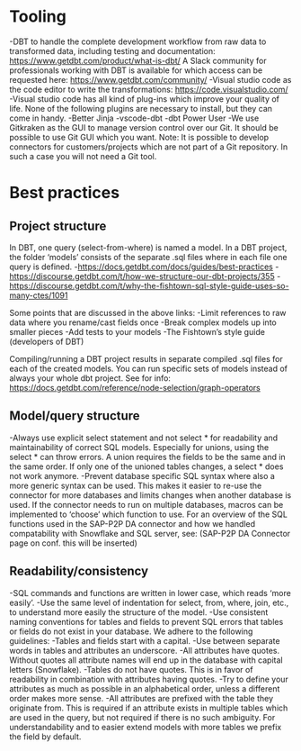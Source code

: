 # Tooling
-DBT to handle the complete development workflow from raw data to transformed data, including testing and documentation: 
https://www.getdbt.com/product/what-is-dbt/
A Slack community for professionals working with DBT is available for which access can be requested here:
https://www.getdbt.com/community/
-Visual studio code as the code editor to write the transformations: https://code.visualstudio.com/ 
	-Visual studio code has all kind of plug-ins which improve your quality of life. None of the following plugins are necessary to install, but they can come in handy. 
		-Better Jinja
		-vscode-dbt
		-dbt Power User
-We use Gitkraken as the GUI to manage version control over our Git. It should be possible to use Git GUI which you want. 
	Note: It is possible to develop connectors for customers/projects which are not part of a Git repository. In such a case you will not need a Git tool.

# Best practices
## Project structure
In DBT, one query (select-from-where) is named a model. In a DBT project, the folder ‘models’ consists of the separate .sql files where in each file one query is defined.
-https://docs.getdbt.com/docs/guides/best-practices
-https://discourse.getdbt.com/t/how-we-structure-our-dbt-projects/355
-https://discourse.getdbt.com/t/why-the-fishtown-sql-style-guide-uses-so-many-ctes/1091

Some points that are discussed in the above links:
-Limit references to raw data where you rename/cast fields once
-Break complex models up into smaller pieces
-Add tests to your models
-The Fishtown’s style guide (developers of DBT)

Compiling/running a DBT project results in separate compiled .sql files for each of the created models. You can run specific sets of models instead of always your whole dbt project. See for info: https://docs.getdbt.com/reference/node-selection/graph-operators

## Model/query structure
-Always use explicit select statement and not select * for readability and maintainability of correct SQL models. Especially for unions, using the select * can throw errors. A union requires the fields to be the same and in the same order. If only one of the unioned tables changes, a select * does not work anymore.
-Prevent database specific SQL syntax where also a more generic syntax can be used. This makes it easier to re-use the connector for more databases and limits changes when another database is used. 
	If the connector needs to run on multiple databases, macros can be implemented to ‘choose’ which function to use. For an overview of the SQL functions used in the SAP-P2P DA connector and how we handled compatability with Snowflake and SQL server, see: (SAP-P2P DA Connector page on conf. this will be inserted)

## Readability/consistency
-SQL commands and functions are written in lower case, which reads ‘more easily’. 
-Use the same level of indentation for select, from, where, join, etc., to understand more easily the structure of the model.
-Use consistent naming conventions for tables and fields to prevent SQL errors that tables or fields do not exist in your database. We adhere to the following guidelines:
	-Tables and fields start with a capital.
	-Use between separate words in tables and attributes an underscore.
	-All attributes have quotes. Without quotes all attribute names will end up in the database with capital letters (Snowflake).
	-Tables do not have quotes. This is in favor of readability in combination with attributes having quotes.
	-Try to define your attributes as much as possible in an alphabetical order, unless a different order makes more sense.
-All attributes are prefixed with the table they originate from. This is required if an attribute exists in multiple tables which are used in the query, but not required if there is no such ambiguity. For understandability and to easier extend models with more tables we prefix the field by default. 
